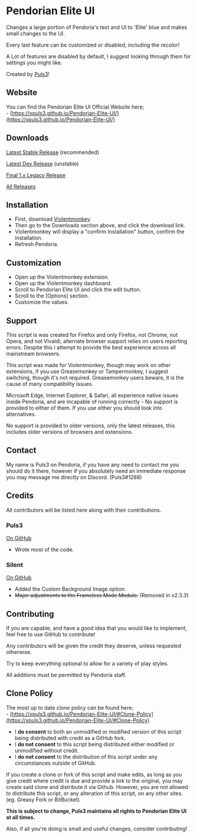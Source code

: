 # Pendorian Elite UI
Changes a large portion of Pendoria's text and UI to 'Elite' blue and makes small changes to the UI.

Every last feature can be customized or disabled, including the recolor!

A Lot of features are disabled by default, I suggest looking through them for settings you might like.

Created by [Puls3](https://github.com/xPuls3)!

## Website
You can find the Pendorian Elite UI Official Website here;
<br>\- [https://xpuls3.github.io/Pendorian-Elite-UI/](https://xpuls3.github.io/Pendorian-Elite-UI/)

## Downloads
[Latest Stable Release](https://github.com/xPuls3/Pendorian-Elite-UI/raw/master/script.user.js) (recommended)

[Latest Dev Release](https://github.com/xPuls3/Pendorian-Elite-UI/raw/dev/script.user.js) (unstable)

[Final 1.x Legacy Release](https://github.com/xPuls3/Pendorian-Elite-UI/releases/tag/1.7.1)

[All Releases](https://github.com/xPuls3/Pendorian-Elite-UI/releases)

## Installation
* First, download [Violentmonkey](https://violentmonkey.github.io/get-it/).
* Then go to the Downloads section above, and click the download link.
* Violentmonkey will display a "confirm Installation" button, confirm the installation.
* Refresh Pendoria.

## Customization
* Open up the Violentmonkey extension.
* Open up the Violentmonkey dashboard.
* Scroll to Pendorian Elite UI and click the edit button.
* Scroll to the [Options] section.
* Customize the values.

## Support
This script is was created for Firefox and only Firefox, not Chrome, not Opera, and not Vivaldi, alternate browser support relies on users reporting errors. Despite this I attempt to provide the best experience across all mainstream browsers.

This script was made for Violentmonkey, though may work on other extensions, if you use Greasemonkey or Tampermonkey, I suggest switching, though it's not required. Greasemonkey users beware, it is the cause of many compatibility issues.

Microsoft Edge, Internet Explorer, & Safari, all experience native issues inside Pendoria, and are incapable of running correctly - No support is provided to either of them. If you use either you should look into alternatives.

No support is provided to older versions, only the latest releases, this includes older versions of browsers and extensions.

## Contact
My name is Puls3 on Pendoria, if you have any need to contact me you should do it there, however if you absolutely need an immediate response you may message me directly on Discord. (Puls3#1288)

## Credits
All contributors will be listed here along with their contributions.
### Puls3
[On GitHub](https://github.com/xPuls3/)
* Wrote most of the code.
### Silent
[On GitHub](https://github.com/SilentXer0/)
* Added the Custom Background Image option.
* ~~Major adjustments to the Frameless Mode Module.~~ (Removed in v2.3.3)

## Contributing
If you are capable, and have a good idea that you would like to implement, feel free to use GitHub to contribute!

Any contributors will be given the credit they deserve, unless requested otherwise.

Try to keep everything optional to allow for a variety of play styles.

All additions must be permitted by Pendoria staff.

## Clone Policy
The most up to date clone policy can be found here;
<br>\- [https://xpuls3.github.io/Pendorian-Elite-UI/#Clone-Policy](https://xpuls3.github.io/Pendorian-Elite-UI/#Clone-Policy)

* I **do consent** to both an unmodified or modified version of this script being distributed with credit as a GitHub fork.
* I **do not consent** to this script being distributed either modified or unmodified without credit.
* I **do not consent** to the distribution of this script under any circumstances outside of GitHub.

If you create a clone or fork of this script and make edits, as long as you give credit where credit is due and provide a link to the original, you may create said clone and distribute it via Github. However, you are not allowed to distribute this script, or any alteration of this script, on any other sites. (eg. Greasy Fork or BitBucket)

**This is subject to change, Puls3 maintains all rights to Pendorian Elite UI at all times.**

Also, if all you're doing is small and useful changes, consider contributing!
